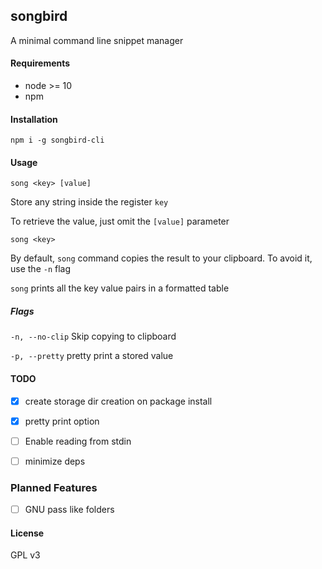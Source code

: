 ## songbird

A minimal command line snippet manager

#### Requirements
* node >= 10
* npm

#### Installation
`npm i -g songbird-cli`

#### Usage


`song <key> [value]`

Store any string inside the register `key`

To retrieve the value, just omit the `[value]` parameter

`song <key>`

By default, `song` command copies the result to your clipboard. To avoid it, use the `-n` flag


`song` prints all the key value pairs in a formatted table

##### Flags

`-n, --no-clip` Skip copying to clipboard

`-p, --pretty` pretty print a stored value

#### TODO
- [x] create storage dir creation on package install

- [x] pretty print option

- [ ] Enable reading from stdin

- [ ] minimize deps

### Planned Features

- [ ] GNU pass like folders

#### License

GPL v3
